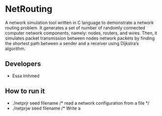 # NetRouting
A network simulation tool written in C language to demonstrate a network routing problem. It generates a set of number of randomly connected computer network components, namely: nodes, routers, and wires. Then, it simulates packet transmission between nodes network packets by finding the shortest path between a sender and a receiver using Dijkstra’s algorithm.
## Developers
- Essa Imhmed
## How to run it
- ./netprjr seed filename /* read a network configuration from a file */
- ./netprjw seed filename /* Write a 
